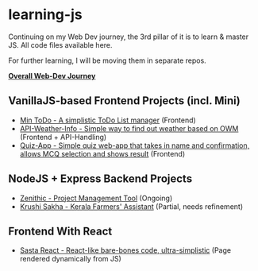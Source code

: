 # learning-js
Continuing on my Web Dev journey, the 3rd pillar of it is to learn &amp; master JS. All code files available here.

For further learning, I will be moving them in separate repos.

**[Overall Web-Dev Journey](https://github.com/SwaroopSRP/learning-web-dev)**

## VanillaJS-based Frontend Projects (incl. Mini)
- [Min ToDo - A simplistic ToDo List manager](https://github.com/SwaroopSRP/min-todo) (Frontend)
- [API-Weather-Info - Simple way to find out weather based on OWM](https://github.com/SwaroopSRP/learning-web-dev/tree/main/api-weather-info) (Frontend + API-Handling)
- [Quiz-App - Simple quiz web-app that takes in name and confirmation, allows MCQ selection and shows result](https://github.com/SwaroopSRP/learning-web-dev/tree/main/quiz-app) (Frontend)

## NodeJS + Express Backend Projects
- [Zenithic - Project Management Tool](https://github.com/SwaroopSRP/zenithic-core) (Ongoing)
- [Krushi Sakha - Kerala Farmers' Assistant](https://github.com/SwaroopSRP/krushi-sakha-backend) (Partial, needs refinement)

## Frontend With React
- [Sasta React - React-like bare-bones code, ultra-simplistic](https://swaroopsrp.github.io/learning-js/concepts/frontend/sasta-react/index.html) (Page rendered dynamically from JS)
